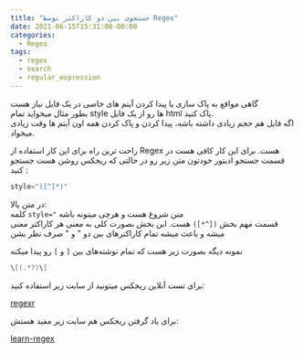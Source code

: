 ```yaml
---
title: "جستجوی بین دو کاراکتر توسط Regex"
date: 2021-06-15T15:31:00-00:00
categories:
  - Regex
tags:
  - regex
  - search
  - regular_expression
---
```


گاهی مواقع به پاک سازی یا پیدا کردن آیتم های خاصی در یک فایل نیاز هست  
بطور مثال میخواید تمام style ها رو از یک فایل html پاک کنید.  
اگه فایل هم حجم زیادی داشته باشه، پیدا کردن و پاک کردن همه اون آیتم ها وقت زیادی میخواد.  
  
راحت ترین راه برای این کار استفاده از Regex هست. برای این کار کافی هست در قسمت جستجو ادیتور خودتون متن زیر رو در حالتی که ریجکس روشن هست جستجو کنید :  

```c#
style="([^]*)"
```

در متن بالا:  
کلمه `style="` متن شروع هست و هرچی میتونه باشه  
قسمت مهم بخش `([^*])` هست. این بخش بصورت کلی به معنی هر کاراکتر معنی میشه و باعث میشه تمام کاراکترهای بین دو " و " صرف نظر بشن

نمونه دیگه بصورت زیر هست که تمام نوشته‌های بین `[` و `]` رو پیدا میکنه

```c#
\[(.*?)\]
```

برای تست آنلاین ریجکس میتونید از سایت زیر استفاده کنید:  

[regexr](https://regexr.com/)  

برای یاد گرفتن ریجکس هم سایت زیر مفید هستش:  

[learn-regex](https://github.com/ziishaned/learn-regex)  
